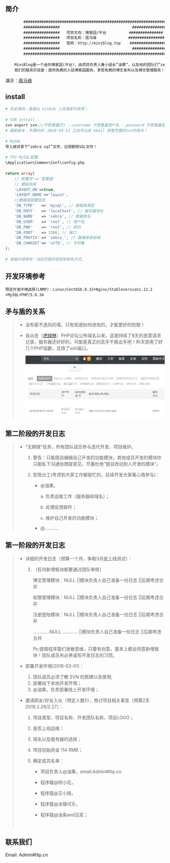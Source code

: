 ## 简介

```html
        ###############################################################
        ################                           		###############
        ################   项目方向：博客园/平台   		###############
        ################   项目名称：斑马缘        		 ################
        ################   官网：http://miniblog.top 	 ################
        ################                          		###############
        ###############################################################
        
	MiniBlog是一个迷你博客园(平台)，由项目负责人兼小组长“油果”，以及他的团队们“zebra”（斑马）开发小组共同完成以及维护的实例项目。
	我们的服务宗旨是：提供免费的入驻博客园服务，享受免费的博文发布以及博文管理服务！MiniBlog欢迎您的入驻！
```
演示：[斑马缘](http://miniblog.top)



## install
```php
# 历史源码：直接从 GitHub 上克隆即可获得；

# SVN install
svn export svn://不愿暴露IP/ --username 不愿暴露用户名 --password 不愿暴露密码 --no-auth-cache  --force
# 最新版本：开源时间：2018-04-12 之后可以发 email 获取完整的svn的指令！

# MySQL 
导入根目录下“zebra.sql”文件，记得删除SQL文件！

# TP3 MySQL配置
\Application\Common\Conf\config.php

return array(
	//'配置项'=>'配置值'
	// 模板布局
	'LAYOUT_ON'=>true,
	'LAYOUT_NAME'=>'layout',
	//数据库配置信息
	'DB_TYPE'   => 'mysql', // 数据库类型
	'DB_HOST'   => 'localhost', // 服务器地址
	'DB_NAME'   => 'zebra', // 数据库名
	'DB_USER'   => 'root', // 用户名
	'DB_PWD'    => 'root', // 密码
	'DB_PORT'   => 3306, // 端口
	'DB_PREFIX' => 'zebra_', // 数据库表前缀 
	'DB_CHARSET'=> 'utf8', // 字符集
);

# 有疑问请来信：当前页面的底部有联系方式。
```



## 开发环境参考

`预定开发环境选择(LNMP)：Linux/CentOS6.8.32+Nginx/Stableversion1.12.2 +MySQL+PHP/5.6.34`



## 矛与盾的关系

> * 没有密不透风的墙，只有知道如何进攻的，才能更好的防御！
>
> * 自从在（[虎绿林](https://hu60.net)）PHP论坛公布域名以来，这是持续了8天的恶意请求记录，服务器还好好的，可能是真正的高手不屑出手吧！昨天禁用了好几个PHP函数，还改了ssh端口。
>
>   ![持续8天的攻防记录_20180330162304](./持续8天的攻防记录_20180330162304.png)



## 第二阶段的开发日志

> * “无期限”任务，所有团队成员参与迭代开发，项目维护。
>
>   1. 警告：只能擅自编辑自己开发的功能模块，其他成员开发的模块你只能私下沟通协商提意见，尽量杜绝“擅自改动别人开发的模块”。
>
>   2. 宏观分工(考虑到大家工作都挺忙的，后续开发大家看心情参与)：
>
>      * @油果，
>
>        a. 负责运维工作（服务器和域名）；
>
>        b. 处理反馈邮件；
>
>        c. 维护自己开发的功能模块；
>
>      * ​@...........


## 第一阶段的开发日志

> * 详细的开发日志（预算一个月，争取3月底上线测试）：
>
>   1. （任何新增板块都要通过团队审核）
>
>      博文管理模块：NULL ||模块负责人自己准备一份日志  ||后期考虑合并
>
>      权限管理模块：NULL ||模块负责人自己准备一份日志  ||后期考虑合并
>
>      注册登陆模块：NULL ||模块负责人自己准备一份日志  ||后期考虑合并
>
>      .............NULL	............ ||模块负责人自己准备一份日志  ||后期考虑合并
>
>      Ps:提倡程序猿们发散思维，只要有创意，基本上都会同意新增板块！团队成员务必养成写开发日志的习惯。
>
> * 部署开发环境(2018-03-01)：
>
>   1. 团队成员必须了解 SVN 的搭建以及使用;
>   2. 部署线下本地开发环境；
>   3. @油果，负责部署线上开发环境；
>
> * 邀请网友/好友入伙（预定人数5），商讨项目相关事宜（预算2天2018.2.26/2.27）：
>
>   1. 项目类型、项目名称、开发团队名称、项目LOGO；
>
>   2. 是否上线运维；
>
>   3. 域名以及服务器的选择；
>
>   4. 项目初始资金 114 RMB；
>
>   5. 确定成员名单：
>
>      + 项目负责人@油果，email:Admin#tlip.cn
>
>      + 程序媛@柯小花，
>
>      + 程序猿@王小贱，
>
>      + 程序猿@冰镇可乐，
>
>      + 程序猿@油条and豆浆；
>
>        ​

## 联系我们

Email: Admin#tlip.cn
